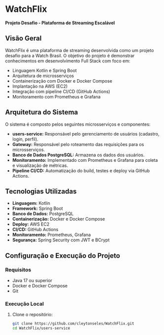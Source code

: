 # WatchFlix

**Projeto Desafio - Plataforma de Streaming Escalável**

## Visão Geral
WatchFlix é uma plataforma de streaming desenvolvida como um projeto desafio para a Watch Brasil. O objetivo do projeto é demonstrar conhecimentos em desenvolvimento Full Stack com foco em:
- Linguagem Kotlin e Spring Boot
- Arquitetura de microsserviços
- Containerização com Docker e Docker Compose
- Implantação na AWS (EC2)
- Integração com pipeline CI/CD (GitHub Actions)
- Monitoramento com Prometheus e Grafana

## Arquitetura do Sistema
O sistema é composto pelos seguintes microsserviços e componentes:
- **users-service:** Responsável pelo gerenciamento de usuários (cadastro, login, perfil).
- **Gateway:** Responsável pelo roteamento das requisições para os microsserviços.
- **Banco de Dados PostgreSQL:** Armazena os dados dos usuários.
- **Monitoramento:** Implementado com Prometheus e Grafana para coleta e visualização de métricas.
- **Pipeline CI/CD:** Automatização do build, testes e deploy via GitHub Actions.

## Tecnologias Utilizadas
- **Linguagem:** Kotlin
- **Framework:** Spring Boot
- **Banco de Dados:** PostgreSQL
- **Containerização:** Docker e Docker Compose
- **Deploy:** AWS EC2
- **CI/CD:** GitHub Actions
- **Monitoramento:** Prometheus, Grafana
- **Segurança:** Spring Security com JWT e BCrypt

## Configuração e Execução do Projeto

### Requisitos
- Java 17 ou superior
- Docker e Docker Compose
- Git

### Execução Local
1. Clone o repositório:
   ```bash
   git clone https://github.com/cleytonseles/WatchFlix.git
   cd WatchFlix/users-service

